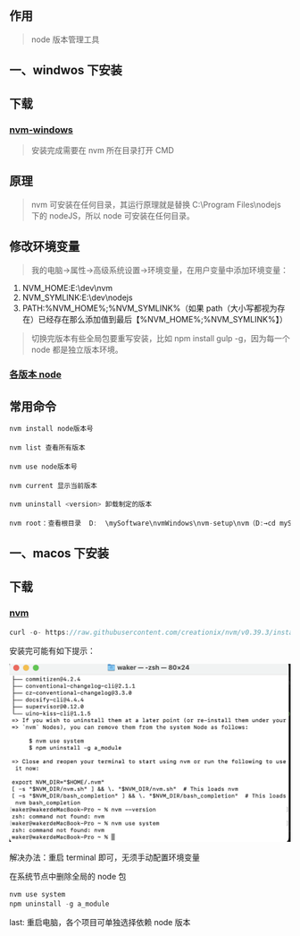## 作用

> node 版本管理工具

## 一、windwos 下安装

## 下载

### [nvm-windows](https://github.com/coreybutler/nvm-windows)

> 安装完成需要在 nvm 所在目录打开 CMD

## 原理

> nvm 可安装在任何目录，其运行原理就是替换 C:\Program Files\nodejs 下的 nodeJS，所以 node 可安装在任何目录。

## 修改环境变量

> 我的电脑->属性->高级系统设置->环境变量，在用户变量中添加环境变量：

1. NVM_HOME:E:\dev\nvm
2. NVM_SYMLINK:E:\dev\nodejs
3. PATH:%NVM_HOME%;%NVM_SYMLINK%（如果 path（大小写都视为存在）已经存在那么添加值到最后【%NVM_HOME%;%NVM_SYMLINK%】）

> 切换完版本有些全局包要重写安装，比如 npm install gulp -g，因为每一个 node 都是独立版本环境。

### [各版本 node](https://nodejs.org/zh-cn/download/releases/)

## 常用命令

```javascript
nvm install node版本号

nvm list 查看所有版本

nvm use node版本号

nvm current 显示当前版本

nvm uninstall <version> 卸载制定的版本

nvm root：查看根目录  D:  \mySoftware\nvmWindows\nvm-setup\nvm（D:→cd mySoftware\nvmWindows\nvm-setup\nvm）
```

## 一、macos 下安装

## 下载

### [nvm](https://github.com/nvm-sh/nvm/releases)

```js
curl -o- https://raw.githubusercontent.com/creationix/nvm/v0.39.3/install.sh | bash
```

安装完可能有如下提示：

![nvm](../../media/nvm.png)

解决办法：重启 terminal 即可，无须手动配置环境变量

在系统节点中删除全局的 node 包

```js
nvm use system
npm uninstall -g a_module
```

last: 重启电脑，各个项目可单独选择依赖 node 版本
